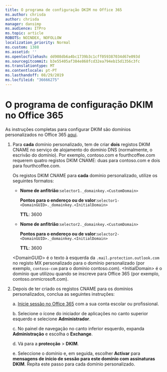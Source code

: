 ```yaml
---
title: O programa de configuração DKIM no Office 365
ms.author: chrisda
author: chrisda
manager: dansimp
ms.audience: ITPro
ms.topic: article
ROBOTS: NOINDEX, NOFOLLOW
localization_priority: Normal
ms.custom: 1388
ms.assetid: ''
ms.openlocfilehash: dd908db6a4bc1739b3c1cff059387034d67e093d
ms.sourcegitcommit: b3e55405af384e868fcd32ea794eb15d1356c3fc
ms.translationtype: MT
ms.contentlocale: pt-PT
ms.lasthandoff: 08/29/2019
ms.locfileid: "36666275"
---
```

# <a name="setup-dkim-in-office-365"></a>O programa de configuração DKIM no Office 365

As instruções completas para configurar DKIM são domínios personalizados no Office 365 [aqui](https://docs.microsoft.com/office365/SecurityCompliance/use-dkim-to-validate-outbound-email#what-you-need-to-do-to-manually-set-up-dkim-in-office-365).

1. Para **cada** domínio personalizado, tem de criar **dois** registos DKIM CNAME no serviço de alojamento do domínio DNS (normalmente, o escrivão do domínio). Por exemplo, contoso.com e fourthcoffee.com requerem quatro registos DKIM CNAME: duas para contoso.com e dois para fourthcoffee.com.

   Os registos DKIM CNAME para **cada** domínio personalizado, utilize os seguintes formatos:

   - **Nome de anfitrião**:`selector1._domainkey.<CustomDomain>`

     **Pontos para o endereço ou de valor**:`selector1-<DomainGUID>._domainkey.<InitialDomain>`

     **TTL**: 3600

   - **Nome de anfitrião**:`selector2._domainkey.<CustomDomain>`

     **Pontos para o endereço ou de valor**:`selector2-<DomainGUID>._domainkey.<InitialDomain>`

     **TTL**: 3600

   \<DomainGUID\> é o texto à esquerda da `.mail.protection.outlook.com` no registo MX personalizado para o domínio personalizado (por exemplo, `contoso-com` para o domínio contoso.com). \<InitialDomain\> é o domínio que utilizou quando se inscreve para Office 365 (por exemplo, contoso.onmicrosoft.com).

2. Depois de ter criado os registos CNAME para os domínios personalizados, conclua as seguintes instruções:

   a. [Inicie sessão no Office 365](https://support.office.microsoft.com/article/e9eb7d51-5430-4929-91ab-6157c5a050b4) com a sua conta escolar ou profissional.

   b. Selecione o ícone do iniciador de aplicações no canto superior esquerdo e selecione **Administrador**.

   c. No painel de navegação no canto inferior esquerdo, expanda **Administração** e escolha o **Exchange**.

   d. Vá para a **protecção** > **DKIM**.

   e. Seleccione o domínio e, em seguida, escolher **Activar** para **mensagens de início de sessão para este domínio com assinaturas DKIM**. Repita este passo para cada domínio personalizado.
